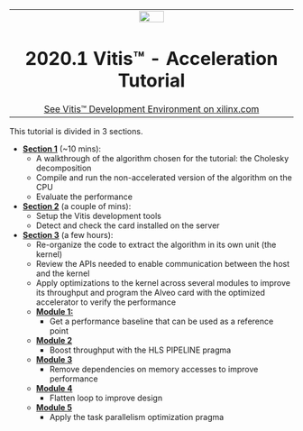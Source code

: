 <table width="100%">
 <tr width="100%">
    <td align="center"><img src="https://www.xilinx.com/content/dam/xilinx/imgs/press/media-kits/corporate/xilinx-logo.png" width="30%"/><h1>2020.1 Vitis™ - Acceleration Tutorial</h1>
    <a href="https://www.xilinx.com/products/design-tools/vitis.html">See Vitis™ Development Environment on xilinx.com</a>
    </td>
 </tr>
</table>

This tutorial is divided in 3 sections.
* [**Section 1**](./Section_1-Workflows) (~10 mins):
  + A walkthrough of the algorithm chosen for the tutorial: the Cholesky decomposition 
  + Compile and run the non-accelerated version of the algorithm on the CPU
  + Evaluate the performance
* [**Section 2**](./Section_2-System_Setup) (a couple of mins):
  + Setup the Vitis development tools
  + Detect and check the card installed on the server 
* [**Section 3**](./Section_3-Algorithm_Acceleration) (a few hours):
  + Re-organize the code to extract the algorithm in its own unit (the kernel)
  + Review the APIs needed to enable communication between the host and the kernel
  + Apply optimizations to the kernel across several modules to improve its throughput and program the Alveo card with the optimized accelerator to verify the performance
  + [**Module 1:**](./docs)
    * Get a performance baseline that can be used as a reference point
  + [**Module 2**](./docs)
    * Boost throughput with the HLS PIPELINE pragma
  + [**Module 3**](.docs)
    * Remove dependencies on memory accesses to improve performance
  + [**Module 4**](.docs)
    * Flatten loop to improve design
  + [**Module 5**](./docs)
    * Apply the task parallelism optimization pragma
